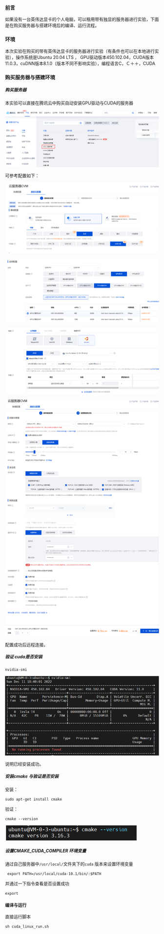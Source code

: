 ### 前言

​	如果没有一台英伟达显卡的个人电脑，可以租用带有独显的服务器进行实验，下面是在购买服务器与搭建环境后的编译、运行流程。

### 环境

本次实验在购买的带有英伟达显卡的服务器进行实验（有条件也可以在本地进行实验），操作系统是Ubuntu 20.04 LTS ， GPU驱动版本450.102.04，CUDA版本11.0.3，cuDNN版本8.1.0（版本不同不影响实验），编程语言C，Ｃ＋＋，CUDA

### 购买服务器与搭建环境

##### 购买服务器

本实验可以直接在腾讯云中购买自动安装GPU驱动与CUDA的服务器

![image-20221211210142257](./Linux服务器下运行.assets/image-20221211210142257.png)

可参考配置如下：

![img](./Linux服务器下运行.assets/1670749863657-a91a3dfc-aedd-4c11-aae6-41b46eb83f5a.png)

![img](./Linux服务器下运行.assets/1670749879436-df155ecb-c1ec-4805-9c3e-8cf0dcdf8f32.png)

![img](./Linux服务器下运行.assets/1670749899115-7dc036d7-4bdd-4963-b1d4-f3e4975a4cb9.png)

![img](./Linux服务器下运行.assets/1670750173021-647f64d1-65b3-466b-abfe-1e6e32f9cf65.png)

配置成功后远程连接。

##### 验证 cuda是否安装

```
nvidia-smi
```

![img](./Linux服务器下运行.assets/1670755218948-7d544a84-5d46-4a63-97d2-d82807e73c90.png)

说明已经安装成功。

##### 安装cmake 与验证是否安装

安装：

```
sudo apt-get install cmake
```

验证：

```
cmake --version
```

![img](./Linux服务器下运行.assets/1670755172875-1e4403c0-dae3-4f87-9dac-57969452ebd6.png)

##### 设置CMAKE_CUDA_COMPILER 环境变量

通过自己服务器中`/usr/local/`文件夹下的`cuda` 版本来设置环境变量

```
 export PATH=/usr/local/cuda-10.1/bin/:$PATH
```

并通过一下指令查看是否设置成功

```
export
```

#### 编译与运行

直接运行脚本

```
sh cuda_linux_run.sh
```
